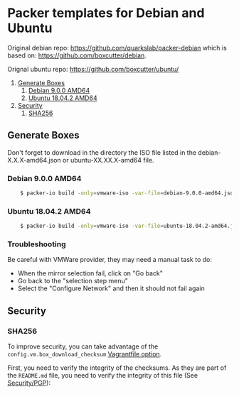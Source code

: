 # Packer templates for Debian and Ubuntu

Original debian repo: https://github.com/quarkslab/packer-debian
which is based on: https://github.com/boxcutter/debian.

Orignal ubuntu repo: https://github.com/boxcutter/ubuntu/

1. [Generate Boxes](#generate-boxes)
    1. [Debian 9.0.0 AMD64](#debian-900-amd64)
    2. [Ubuntu 18.04.2 AMD64](#ubuntu-18042-amd64)
2. [Security](#security)
    1. [SHA256](#sha256)


## Generate Boxes

Don't forget to download in the directory the ISO file listed in the debian-X.X.X-amd64.json or ubuntu-XX.XX.X-amd64 file.

### Debian 9.0.0 AMD64
```bash
    $ packer-io build -only=vmware-iso -var-file=debian-9.0.0-amd64.json debian.json
```

### Ubuntu 18.04.2 AMD64
```bash
    $ packer-io build -only=vmware-iso -var-file=ubuntu-18.04.2-amd64.json ubuntu.json
```

### Troubleshooting

Be careful with VMWare provider, they may need a manual task to do:
- When the mirror selection fail, click on "Go back"
- Go back to the "selection step menu"
- Select the "Configure Network" and then it should not fail again


## Security

### SHA256

To improve security, you can take advantage of the
``config.vm.box_download_checksum`` [Vagrantfile
option](https://docs.vagrantup.com/v2/vagrantfile/machine_settings.html).

First, you need to verify the integrity of the checksums. As they are part of
the `README.md` file, you need to verify the integrity of this file (See [Security/PGP](#pgp)):
